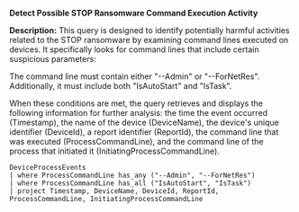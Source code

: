 **Detect Possible STOP Ransomware Command Execution Activity**

**Description:** This query is designed to identify potentially harmful activities related to the STOP ransomware by examining command lines executed on devices. It specifically looks for command lines that include certain suspicious parameters:

The command line must contain either "--Admin" or "--ForNetRes".
Additionally, it must include both "IsAutoStart" and "IsTask".

When these conditions are met, the query retrieves and displays the following information for further analysis: the time the event occurred (Timestamp), the name of the device (DeviceName), the device's unique identifier (DeviceId), a report identifier (ReportId), the command line that was executed (ProcessCommandLine), and the command line of the process that initiated it (InitiatingProcessCommandLine).

```
DeviceProcessEvents
| where ProcessCommandLine has_any ("--Admin", "--ForNetRes")
| where ProcessCommandLine has_all ("IsAutoStart", "IsTask")
| project Timestamp, DeviceName, DeviceId, ReportId, ProcessCommandLine, InitiatingProcessCommandLine
```
